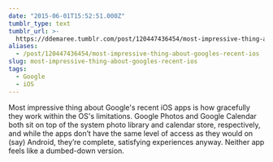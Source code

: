 ```yaml
---
date: "2015-06-01T15:52:51.000Z"
tumblr_type: text
tumblr_url: >-
  https://ddemaree.tumblr.com/post/120447436454/most-impressive-thing-about-googles-recent-ios
aliases:
  - /post/120447436454/most-impressive-thing-about-googles-recent-ios
slug: most-impressive-thing-about-googles-recent-ios
tags:
  - Google
  - iOS
---
```


<p>Most impressive thing about Google's recent iOS apps is how gracefully they work within the OS's limitations. Google Photos and Google Calendar both sit on top of the system photo library and calendar store, respectively, and while the apps don’t have the same level of access as they would on (say) Android, they’re complete, satisfying experiences anyway. Neither app feels like a dumbed-down version.</p>
